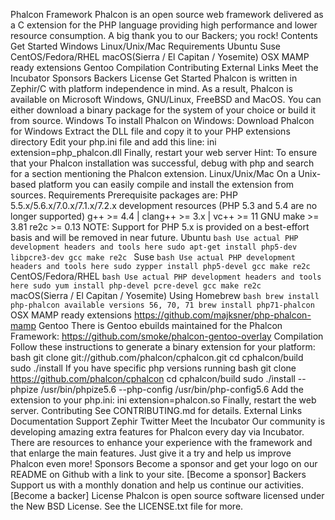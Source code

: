 Phalcon Framework Phalcon is an open source web framework delivered as a C extension for the PHP language providing high performance and lower resource consumption. A big thank you to our Backers; you rock! Contents Get Started Windows Linux/Unix/Mac Requirements Ubuntu Suse CentOS/Fedora/RHEL macOS(Sierra / El Capitan / Yosemite) OSX MAMP ready extensions Gentoo Compilation Contributing External Links Meet the Incubator Sponsors Backers License Get Started Phalcon is written in Zephir/C with platform independence in mind. As a result, Phalcon is available on Microsoft Windows, GNU/Linux, FreeBSD and MacOS. You can either download a binary package for the system of your choice or build it from source. Windows To install Phalcon on Windows: Download Phalcon for Windows Extract the DLL file and copy it to your PHP extensions directory Edit your php.ini file and add this line: ini extension=php_phalcon.dll Finally, restart your web server Hint: To ensure that your Phalcon installation was successful, debug with php <?php phpinfo(); ?> and search for a section mentioning the Phalcon extension. Linux/Unix/Mac On a Unix-based platform you can easily compile and install the extension from sources. Requirements Prerequisite packages are: PHP 5.5.x/5.6.x/7.0.x/7.1.x/7.2.x development resources (PHP 5.3 and 5.4 are no longer supported) g++ >= 4.4 | clang++ >= 3.x | vc++ >= 11 GNU make >= 3.81 re2c >= 0.13 NOTE: Support for PHP 5.x is provided on a best-effort basis and will be removed in near future. Ubuntu ```bash Use actual PHP development headers and tools here sudo apt-get install php5-dev libpcre3-dev gcc make re2c ``` Suse ```bash Use actual PHP development headers and tools here sudo zypper install php5-devel gcc make re2c ``` CentOS/Fedora/RHEL ```bash Use actual PHP development headers and tools here sudo yum install php-devel pcre-devel gcc make re2c ``` macOS(Sierra / El Capitan / Yosemite) Using Homebrew ```bash brew install php-phalcon available versions 56, 70, 71 brew install php71-phalcon ``` OSX MAMP ready extensions https://github.com/majksner/php-phalcon-mamp Gentoo There is Gentoo ebuilds maintained for the Phalcon Framework: https://github.com/smoke/phalcon-gentoo-overlay Compilation Follow these instructions to generate a binary extension for your platform: bash git clone git://github.com/phalcon/cphalcon.git cd cphalcon/build sudo ./install If you have specific php versions running bash git clone https://github.com/phalcon/cphalcon cd cphalcon/build sudo ./install --phpize /usr/bin/phpize5.6 --php-config /usr/bin/php-config5.6 Add the extension to your php.ini: ini extension=phalcon.so Finally, restart the web server. Contributing See CONTRIBUTING.md for details. External Links Documentation Support Zephir Twitter Meet the Incubator Our community is developing amazing extra features for Phalcon every day via Incubator. There are resources to enhance your experience with the framework and that enlarge the main features. Just give it a try and help us improve Phalcon even more! Sponsors Become a sponsor and get your logo on our README on Github with a link to your site. [Become a sponsor] Backers Support us with a monthly donation and help us continue our activities. [Become a backer] License Phalcon is open source software licensed under the New BSD License. See the LICENSE.txt file for more.